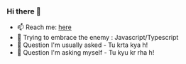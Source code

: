 
### Hi there 👋

- 📫 Reach me: [here](https://tonybenoy.com/)
- 🤔 Trying to embrace the enemy : Javascript/Typescript
- 🔭 Question I'm usually asked - Tu krta kya h! 
- 🔭 Question I'm asking myself - Tu kyu kr rha h! 

<!--
**tonybenoy/tonybenoy** is a ✨ _special_ ✨ repository because its `README.md` (this file) appears on your GitHub profile.

Here are some ideas to get you started:

- 🔭 I’m currently working on ...

- 👯 I’m looking to collaborate on ...
- 🤔 I’m looking for help with ...
- 💬 Ask me about ...
- 😄 Pronouns: ...
- ⚡ Fun fact: ...
-->
